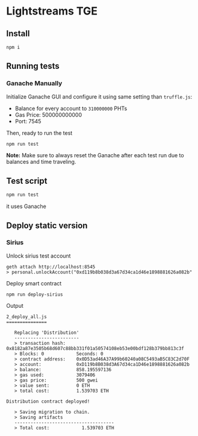 # Lightstreams TGE

## Install
```bash
npm i
```

## Running tests

### Ganache Manually
Initialize Ganache GUI and configure it using same setting than `truffle.js`:
- Balance for every account to `310000000` PHTs
- Gas Price: 500000000000
- Port: 7545

Then, ready to run the test
```bash
npm run test
```

**Note:** Make sure to always reset the Ganache after each test run due to balances and time traveling.

## Test script
```bash
npm run test
```
it uses Ganache

## Deploy static version

### Sirius

Unlock sirius test account
```
geth attach http://localhost:8545
> personal.unlockAccount("0xd119b8b038d3a67d34ca1d46e1898881626a082b"
```

Deploy smart contract
```
npm run deploy-sirius
```

Output
```
2_deploy_all.js
===============

   Replacing 'Distribution'
   ------------------------
   > transaction hash:    0x8182a87e3505b68d607c88bb331f01a50574108eb53e00bdf128b379bb813c3f
   > Blocks: 0            Seconds: 0
   > contract address:    0x0D53ad46A37A99b60240a08C5493aB5C83C2d70F
   > account:             0xD119b8B038d3A67d34ca1D46e1898881626a082b
   > balance:             858.195597136
   > gas used:            3079406
   > gas price:           500 gwei
   > value sent:          0 ETH
   > total cost:          1.539703 ETH

Distribution contract deployed!

   > Saving migration to chain.
   > Saving artifacts
   -------------------------------------
   > Total cost:            1.539703 ETH

```

##